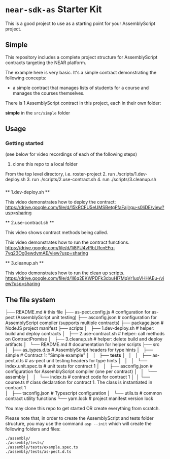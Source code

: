 # `near-sdk-as` Starter Kit

This is a good project to use as a starting point for your AssemblyScript project.

## Simple

This repository includes a complete project structure for AssemblyScript contracts targeting the NEAR platform.

The example here is very basic.  It's a simple contract demonstrating the following concepts:
- a simple contract that manages lists of students for a course and manages the courses themselves. 

There is 1 AssemblyScript contract in this project, each in their own folder:

 **simple** in the `src/simple` folder

## Usage

### Getting started

(see below for video recordings of each of the following steps)

1. clone this repo to a local folder

From the top level directory, i.e. roster-project
2. run  ./scripts/1.dev-deploy.sh
3. run  ./scripts/2.use-contract.sh
4. run  ./scripts/3.cleanup.sh

### 

** 1.dev-deploy.sh **

This video demonstrates how to deploy the contract: https://drive.google.com/file/d/15kRCFU5eUMSBetgFfaFajlrgu-s0liDE/view?usp=sharing 

** 2.use-contract.sh **

This video shows contract methods being called.

This video demonstrates how to run the contract functions. https://drive.google.com/file/d/1i8PU4vPlbLRcnEFq-7vq23Og0ewdymAE/view?usp=sharing

** 3.cleanup.sh **

This video demonstrates how to run the clean up scripts. https://drive.google.com/file/d/1l6q2EKWPDFk3cbuHI7MqVr1uoVHHAEu-/view?usp=sharing


## The file system


├── README.md                          # this file
├── as-pect.config.js                  # configuration for as-pect (AssemblyScript unit testing)
├── asconfig.json                      # configuration for AssemblyScript compiler (supports multiple contracts)
├── package.json                       # NodeJS project manifest
├── scripts
│   ├── 1.dev-deploy.sh                # helper: build and deploy contracts
│   ├── 2.use-contract.sh              # helper: call methods on ContractPromise
│   ├── 3.cleanup.sh                   # helper: delete build and deploy artifacts
│   └── README.md                      # documentation for helper scripts
├── src
│   ├── as_types.d.ts                  # AssemblyScript headers for type hints
│   ├── simple                         # Contract 1: "Simple example"
│   │   ├── __tests__
│   │   │   ├── as-pect.d.ts           # as-pect unit testing headers for type hints
│   │   │   └── index.unit.spec.ts     # unit tests for contract 1
│   │   ├── asconfig.json              # configuration for AssemblyScript compiler (one per contract)
│   │   └── assembly
│   │       └── index.ts               # contract code for contract 1
│   │       └── course.ts              # class declaration for contract 1. The class is instantiated in contract 1  
│   ├── tsconfig.json                  # Typescript configuration
│   └── utils.ts                       # common contract utility functions
└── yarn.lock                          # project manifest version lock


You may clone this repo to get started OR create everything from scratch.

Please note that, in order to create the AssemblyScript and tests folder structure, you may use the command `asp --init` which will create the following folders and files:

```
./assembly/
./assembly/tests/
./assembly/tests/example.spec.ts
./assembly/tests/as-pect.d.ts
```
